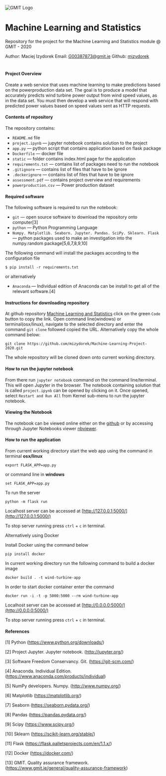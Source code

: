 ![GMIT Logo](http://password.gmit.ie/images/logo.png "GMIT Logos")
# Machine Learning and Statistics

Repository for the project for the Machine Learning and Statistics module @ GMIT - 2020

Author: Maciej Izydorek Email: G00387873@gmit.ie Github: [mizydorek](https://github.com/mizydorek)

#

#### Project Overview

Create a web service that uses machine learning to make predictions based on the powerproduction data set. The goal is to produce a model that accurately predicts wind turbine power output from wind speed values, as in the data set. You must then develop a web service that will respond with predicted power values based on speed values sent as HTTP requests.

#### Contents of repository

The repository contains:

* `README.md` file
* `project.ipynb` — jupyter notebook contains solution to the project
* `app.py` — python script that contains application based on flask package 
* `Dockerfile` — docker file
* `static` — folder contains index.html page for the application
* `requirements.txt` — contains list of packages need to run the notebook
* `.gitignore` — contains list of files that have to be ignore
* `.dockerignore` — contains list of files that have to be ignore
* `assessment.pdf` — contains project overview and requirements
* `powerproduction.csv` — Power production dataset

#### Required software

The following software is required to run the notebook:

* `git` — open source software to download the repository onto computer[3]
* `python` — Python Programming Language
* `Numpy. Matplotlib. Seaborn. Jupyter. Pandas. SciPy. Sklearn. Flask` — python packages used to make an investigation into the numpy.random package[5,6,7,8,9,10] 

The following command will install the packages according to the configuration file

```
$ pip install -r requirements.txt
```

or alternatively 

* `Anaconda` — Individual edition of Anaconda can be install to get all of the relevant software.[4]

#### Instructions for downloading repository

At github repository [Machine Learning and Statistics](https://github.com/mizydorek/Machine-Learning-Project-2020) click on the green `Code` button to copy the link. Open command line(windows) or terminal(osx/linux), navigate to the selected directory and enter the command `git clone` followed copied the URL. Alternatively copy the whole command below:

```
git clone https://github.com/mizydorek/Machine-Learning-Project-2020.git
```

The whole repository will be cloned down onto current working directory.

#### How to run the jupyter notebook

From there run `jupyter notebook` command on the command line/terminal. This will open Jupyter in the browser. The notebook containing solution that is called `project.ipynb` can be opened by clicking on it.
Once opened, select `Restart and Run All` from Kernel sub-menu to run the jupyter notebook.

#### Viewing the Notebook 

The notebook can be viewed online either on the [github](https://github.com/mizydorek/Machine-Learning-Project-2020/blob/main/project.ipynb) or by accessing through Jupyter Notebooks viewer  [nbviewer](https://nbviewer.jupyter.org/github/mizydorek/Machine-Learning-Project-2020/blob/main/project.ipynb).

#### How to run the application

From current working directory start the web app using the command in terminal **osx/linux** 

```
export FLASK_APP=app.py
```

or command line in **windows**

```
set FLASK_APP=app.py
```

To run the server

```
python -m flask run
```

Localhost server can be accessed at [http://127.0.0.1:5000/](http://127.0.0.1:5000/)

To stop server running press `ctrl` + `c` in terminal.  


Alternatively using Docker 

Install Docker using the command below 

```
pip install docker
```

In current working directory run the following command to build a docker image 

```
docker build . -t wind-turbine-app
```

In order to start docker container enter the command 

```
docker run -i -t -p 5000:5000 --rm wind-turbine-app
```

Localhost server can be accessed at [http://0.0.0.0:5000/](http://0.0.0.0:5000/)

To stop server running press `ctrl` + `c` in terminal.  

#### References 

[1] Python (https://www.python.org/downloads/) 

[2] Project Jupyter. Jupyter notebook. (http://jupyter.org/)

[3] Software Freedom Conservancy. Git. (https://git-scm.com/)

[4] Anaconda. Individual Edition. (https://www.anaconda.com/products/individual)

[5] NumPy developers. Numpy. (http://www.numpy.org/)

[6] Matplotlib (https://matplotlib.org/)

[7] Seaborn (https://seaborn.pydata.org/)

[8] Pandas (https://pandas.pydata.org/)

[9] Scipy (https://www.scipy.org/)

[10] Sklearn (https://scikit-learn.org/stable/)

[11] Flask (https://flask.palletsprojects.com/en/1.1.x/)

[12] Docker (https://docker.com/)

[13] GMIT. Quality assurance framework. (https://www.gmit.ie/general/quality-assurance-framework)


